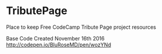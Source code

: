 # TributePage
Place to keep Free CodeCamp Tribute Page project resources

Base Code Created November 16th 2016
http://codepen.io/BluRoseMD/pen/wozYNd


